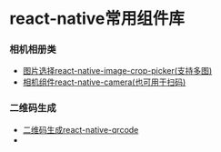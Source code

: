 # react-native常用组件库

### 相机相册类

* [图片选择react-native-image-crop-picker(支持多图)](https://github.com/ivpusic/react-native-image-crop-picker)
* [相机组件react-native-camera(也可用于扫码)](https://github.com/react-native-community/react-native-camera)

### 二维码生成

* [二维码生成react-native-qrcode](https://github.com/cssivision/react-native-qrcode)
* 

